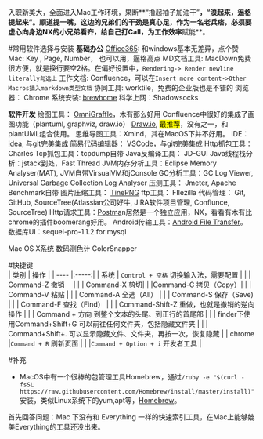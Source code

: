 入职新美大，全面进入Mac工作环境，果断**“撸起袖子加油干”**，“浪起来，逼格提起来”。顺道提一嘴，这边的兄弟们的干劲是真心足，作为一名老兵痞，必须要虚心向身边NX的小兄弟看齐，给自己打Call，为工作效率**赋能**。

#常用软件选择与安装
**基础办公**
[Office365](https://bbs.feng.com/read-htm-tid-10868252.html): 和windows基本无差异，点个赞
Mac: Key , Page, Number， 也可以用，逼格高点
MD文档工具: MacDown免费很方便，就是换行要空2格。在偏好设置中，`Rendering-> Render newline literally勾选上`
工作文档: Confluence，可以在`Insert more content->Other Macros插入markdown类型文档`
协同工具: worktile，免费的企业版也是不错的
浏览器： Chrome
系统安装: [brewhome](http://blog.csdn.net/yangyangzhang1990/article/details/51578565)
科学上网：Shadowsocks

**软件开发**
绘图工具：
[OmniGraffle](https://bbs.feng.com/forum.php?mod=viewthread&tid=10739827)，木有那么好用
Confluence中很好的集成了画图功能（plantuml, graphviz, draw.io）
[Draw.io](https://www.draw.io/), <mark>最推荐</mark>，没有之一，和plantUML组合使用。 
思维导图工具：Xmind，其在MacOS下并不好用。
IDE： [idea](https://www.jetbrains.com/idea/), 与git完美集成
简易代码编辑器： [VSCode](https://code.visualstudio.com/)，与git完美集成
Http抓包工具： Charles
Tcp抓包工具：tcpdump自带
Java反编译工具： JD-GUI
Java线程栈分析：jstack到处，Fast Thread
JVM内存分析工具：Eclipse Memory Analyser(MAT), JVM自带VirsualVM和jConsole
GC分析工具：GC Log Viewer, Universal Garbage Collection Log Analyser
压测工具： Jmeter, Apache Benchmark自带
图片压缩工具： [TinePNG](https://tinypng.com/)
ftp工具： FIlezilla
代码管理： Git, GitHub, SourceTree(Atlassian公司好牛, JIRA软件项目管理, Conflunce, SourceTree)
Http请求工具：[Postma](https://www.getpostman.com/)n居然是一个独立应用，NX，看看有木有比chrome的插件boomerang好用。
Android传输工具：[Android File Transfer](https://www.android.com/filetransfer/)。
数据库UI：sequel-pro-1.1.2 for mysql

Mac OS X系统
数码测色计
ColorSnapper

#快捷键  
|  类别  | 操作   | 
| ---- |:-----:| 
|  系统 | `Control + 空格` 切换输入法，需要配置 | 
|   |   Command-Z 撤销　 |
|   |    Command-X 剪切|
|   |Command-C 拷贝（Copy）|
|   |   Command-V 粘贴 |
|   |  Command-A 全选（All）  |
|   |   Command-S 保存（Save) |
|   |  Command-F 查找（Find）  |
|   |  Command-Shift-Z 重做，也就是撤销的逆向操作  |
|   |  Command + 方向 到整个文本的头尾、到正行的首尾部  |
|   |   finder下使用Command+Shift+G 可以前往任何文件夹，包括隐藏文件夹 |
|   |   Command+Shift+. 可以显示隐藏文件、文件夹，再按一次，恢复隐藏 |
|  chrome |`Command + R` 刷新页面  |
|   |`Command + Option + i` 开发者工具  |

#补充
* MacOS中有一个很棒的包管理工具Homebrew，通过`/ruby -e "$(curl -fsSL https://raw.githubusercontent.com/Homebrew/install/master/install)"`安装，类似Linux系统下的yum,apt等，[Homebrew](https://brew.sh/)。

首先回答问题：Mac 下没有和 Everything 一样的快速索引工具，在Mac上能够媲美Everything的工具还没出来。